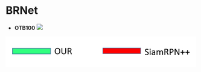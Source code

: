 # BRNet


- **OTB100**
![](https://github.com/s90210jacklen/BRNet/blob/main/GIrl.gif)

![Label](https://github.com/s90210jacklen/BRNet/blob/main/label.png)
